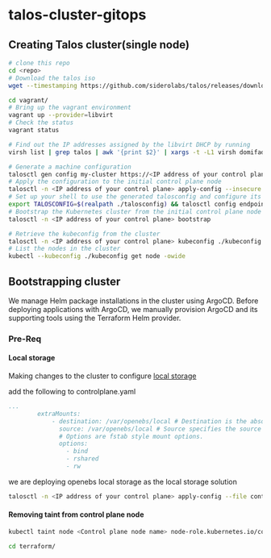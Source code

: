 # talos-cluster-gitops

## Creating Talos cluster(single node)
```bash
# clone this repo
cd <repo>
# Download the talos iso
wget --timestamping https://github.com/siderolabs/talos/releases/download/v1.7.6/metal-amd64.iso -O tmp/metal-amd64.iso

cd vagrant/
# Bring up the vagrant environment
vagrant up --provider=libvirt
# Check the status
vagrant status

# Find out the IP addresses assigned by the libvirt DHCP by running
virsh list | grep talos | awk '{print $2}' | xargs -t -L1 virsh domifaddr

# Generate a machine configuration
talosctl gen config my-cluster https://<IP address of your control plane>:6443 --install-disk /dev/vda --force
# Apply the configuration to the initial control plane node
talosctl -n <IP address of your control plane> apply-config --insecure --file controlplane.yaml
# Set up your shell to use the generated talosconfig and configure its endpoints (use the IPs of the control plane nodes)
export TALOSCONFIG=$(realpath ./talosconfig) && talosctl config endpoint <IP address of your control plane>
# Bootstrap the Kubernetes cluster from the initial control plane node
talosctl -n <IP address of your control plane> bootstrap

# Retrieve the kubeconfig from the cluster
talosctl -n <IP address of your control plane> kubeconfig ./kubeconfig
# List the nodes in the cluster
kubectl --kubeconfig ./kubeconfig get node -owide

```

## Bootstrapping cluster

We manage Helm package installations in the cluster using ArgoCD. Before deploying applications with ArgoCD, we manually provision ArgoCD and its supporting tools using the Terraform Helm provider.

### Pre-Req

#### Local storage
Making changes to the cluster to configure [local storage](https://www.talos.dev/v1.7/kubernetes-guides/configuration/local-storage/)

add the following to controlplane.yaml

```yaml
...
        extraMounts:
            - destination: /var/openebs/local # Destination is the absolute path where the mount will be placed in the >              type: bind # Type specifies the mount kind.
              source: /var/openebs/local # Source specifies the source path of the mount.
              # Options are fstab style mount options.
              options:
                - bind
                - rshared
                - rw
```
we are deploying openebs local storage as the local storage solution
```bash
talosctl -n <IP address of your control plane> apply-config --file controlplane.yaml
```

#### Removing taint from control plane node

```bash
kubectl taint node <Control plane node name> node-role.kubernetes.io/control-plane:NoSchedule-
```

```bash
cd terraform/

```
